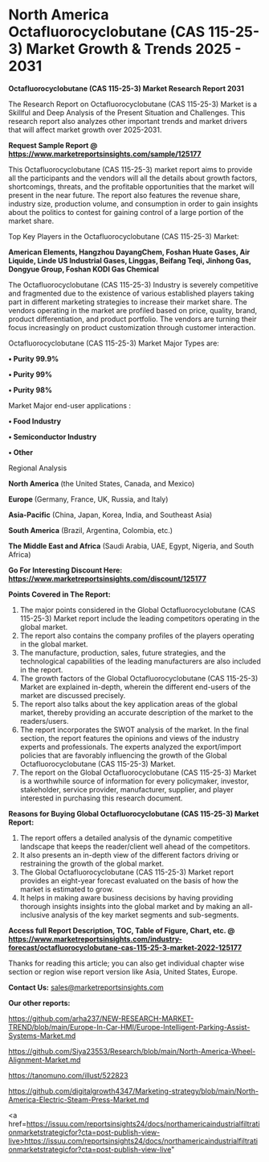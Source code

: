 # North America Octafluorocyclobutane (CAS 115-25-3) Market Growth & Trends 2025 - 2031

<strong>Octafluorocyclobutane (CAS 115-25-3) Market Research Report 2031</strong>

The Research Report on Octafluorocyclobutane (CAS 115-25-3) Market is a Skillful and Deep Analysis of the Present Situation and Challenges. This research report also analyzes other important trends and market drivers that will affect market growth over 2025-2031.

<strong>Request Sample Report @ <a href=https://www.marketreportsinsights.com/sample/125177>https://www.marketreportsinsights.com/sample/125177</a></strong>

This Octafluorocyclobutane (CAS 115-25-3) market report aims to provide all the participants and the vendors will all the details about growth factors, shortcomings, threats, and the profitable opportunities that the market will present in the near future. The report also features the revenue share, industry size, production volume, and consumption in order to gain insights about the politics to contest for gaining control of a large portion of the market share.

Top Key Players in the Octafluorocyclobutane (CAS 115-25-3) Market:

<strong>American Elements, Hangzhou DayangChem, Foshan Huate Gases, Air Liquide, Linde US Industrial Gases, Linggas, Beifang Teqi, Jinhong Gas, Dongyue Group, Foshan KODI Gas Chemical</strong>

The Octafluorocyclobutane (CAS 115-25-3) Industry is severely competitive and fragmented due to the existence of various established players taking part in different marketing strategies to increase their market share. The vendors operating in the market are profiled based on price, quality, brand, product differentiation, and product portfolio. The vendors are turning their focus increasingly on product customization through customer interaction.

Octafluorocyclobutane (CAS 115-25-3) Market Major Types are:

<strong>• Purity 99.9%

• Purity 99%

• Purity 98%</strong>

Market Major end-user applications :

<strong>• Food Industry

• Semiconductor Industry

• Other</strong>

Regional Analysis

</u><strong><b>North America</b></strong> (the United States, Canada, and Mexico)

<strong><b>Europe </b></strong>(Germany, France, UK, Russia, and Italy)

<strong><b>Asia-Pacific</b></strong> (China, Japan, Korea, India, and Southeast Asia)

<strong><b>South America</b></strong> (Brazil, Argentina, Colombia, etc.)

<strong><b>The Middle East and Africa</b></strong> (Saudi Arabia, UAE, Egypt, Nigeria, and South Africa)

<strong>Go For Interesting Discount Here: <a href=https://www.marketreportsinsights.com/discount/125177>https://www.marketreportsinsights.com/discount/125177</a></strong>

<strong>Points Covered in The Report:</strong>
<ol>
  <li>The major points considered in the Global Octafluorocyclobutane (CAS 115-25-3) Market report include the leading competitors operating in the global market.</li>
  <li>The report also contains the company profiles of the players operating in the global market.</li>
  <li>The manufacture, production, sales, future strategies, and the technological capabilities of the leading manufacturers are also included in the report.</li>
  <li>The growth factors of the Global Octafluorocyclobutane (CAS 115-25-3) Market are explained in-depth, wherein the different end-users of the market are discussed precisely.</li>
  <li>The report also talks about the key application areas of the global market, thereby providing an accurate description of the market to the readers/users.</li>
  <li>The report incorporates the SWOT analysis of the market. In the final section, the report features the opinions and views of the industry experts and professionals. The experts analyzed the export/import policies that are favorably influencing the growth of the Global Octafluorocyclobutane (CAS 115-25-3) Market.</li>
  <li>The report on the Global Octafluorocyclobutane (CAS 115-25-3) Market is a worthwhile source of information for every policymaker, investor, stakeholder, service provider, manufacturer, supplier, and player interested in purchasing this research document.</li>
</ol>
<strong>Reasons for Buying Global Octafluorocyclobutane (CAS 115-25-3) Market Report:</strong>

<ol>
  <li>The report offers a detailed analysis of the dynamic competitive landscape that keeps the reader/client well ahead of the competitors.</li>
  <li>It also presents an in-depth view of the different factors driving or restraining the growth of the global market.</li>
  <li>The Global Octafluorocyclobutane (CAS 115-25-3) Market report provides an eight-year forecast evaluated on the basis of how the market is estimated to grow.</li>
  <li>It helps in making aware business decisions by having providing thorough insights insights into the global market and by making an all-inclusive analysis of the key market segments and sub-segments.</li>
</ol>
<strong>Access full Report Description, TOC, Table of Figure, Chart, etc. @ <a href=https://www.marketreportsinsights.com/industry-forecast/octafluorocyclobutane-cas-115-25-3-market-2022-125177>https://www.marketreportsinsights.com/industry-forecast/octafluorocyclobutane-cas-115-25-3-market-2022-125177</a></strong>


Thanks for reading this article; you can also get individual chapter wise section or region wise report version like Asia, United States, Europe.

<strong>Contact Us:</strong>
sales@marketreportsinsights.com

<strong>Our other reports:</strong>

<a href=https://github.com/arha237/NEW-RESEARCH-MARKET-TREND/blob/main/Europe-In-Car-HMI/Europe-Intelligent-Parking-Assist-Systems-Market.md>https://github.com/arha237/NEW-RESEARCH-MARKET-TREND/blob/main/Europe-In-Car-HMI/Europe-Intelligent-Parking-Assist-Systems-Market.md</a>

<a href=https://github.com/Siya23553/Research/blob/main/North-America-Wheel-Alignment-Market.md>https://github.com/Siya23553/Research/blob/main/North-America-Wheel-Alignment-Market.md</a>

<a href=https://tanomuno.com/illust/522823>https://tanomuno.com/illust/522823</a>

<a href=https://github.com/digitalgrowth4347/Marketing-strategy/blob/main/North-America-Electric-Steam-Press-Market.md>https://github.com/digitalgrowth4347/Marketing-strategy/blob/main/North-America-Electric-Steam-Press-Market.md</a>

<a href=https://issuu.com/reportsinsights24/docs/northamericaindustrialfiltrationmarketstrategicfor?cta=post-publish-view-live>https://issuu.com/reportsinsights24/docs/northamericaindustrialfiltrationmarketstrategicfor?cta=post-publish-view-live</a>"
